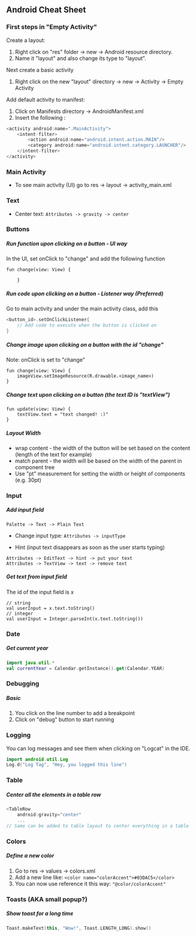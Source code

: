 ## Android Cheat Sheet

### First steps in "Empty Activity"

Create a layout:

1. Right click on "res" folder  -> new -> Android resource directory.
2. Name it "layout" and also change its type to "layout".

Next create a basic activity

1. Right click on the new "layout" directory ->  new -> Activity -> Empty Activity

Add default activity to manifest:

1. Click on Manifests directory -> AndroidManifest.xml
2. Insert the following :

```kotlin
<activity android:name=".MainActivity">
    <intent-filter>
        <action android:name="android.intent.action.MAIN"/>
        <category android:name="android.intent.category.LAUNCHER"/>
    </intent-filter>
</activity>
```

### Main Activity

* To see main activity (UI) go to res -> layout -> activity_main.xml

### Text

* Center text: `Attributes -> gravity -> center`

### Buttons

##### Run function upon clicking on a button - UI way

In the UI, set onClick to "change" and add the following function

```
fun change(view: View) {

    }
```

##### Run code upon clicking on a button - Listener way (Preferred)

Go to main activity and under the main activity class, add this

```kotlin
<button_id>.setOnClickListener{
    // Add code to execute when the button is clicked on
}
```

##### Change image upon clicking on a button with the id "change"

Note: onClick is set to "change"

```
fun change(view: View) {
    imageView.setImageResource(R.drawable.<image_name>)
}
```

##### Change text upon clicking on a button (the text ID is "textView")

```
fun update(view: View) {
    textView.text = "text changed! :)"
}
```

##### Layout Width

* wrap content - the width of the button will be set based on the content (length of the text for example)
* match parent - the width will be based on the width of the parent in component tree
* Use "pt" measurement for setting the width or height of components (e.g. 30pt)

### Input

##### Add input field 

```
Palette -> Text -> Plain Text
```

* Change input type: `Attributes -> inputType`

* Hint (input text disappears as soon as the user starts typing)

```
Attributes -> EditText -> hint -> put your text
Attributes -> TextView -> text -> remove text
```

##### Get text from input field

The id of the input field is x

```
// string
val userInput = x.text.toString()
// integer
val userInput = Integer.parseInt(x.text.toString())
```

### Date

##### Get current year

```kotlin
import java.util.*
val currentYear = Calendar.getInstance().get(Calendar.YEAR)
```

### Debugging

##### Basic

1. You click on the line number to add a breakpoint
2. Click on "debug" button to start running

### Logging

You can log messages and see them when clicking on "Logcat" in the IDE.

```kotlin
import android.util.Log
Log.d("Log Tag", "Hey, you logged this line")
```

### Table

##### Center all the elements in a table row

```kotlin
<TableRow
    android:gravity="center"
    ...
// Same can be added to table layout to center everything in a table
```

### Colors

##### Define a new color

1. Go to res -> values -> colors.xml
2. Add a new line like: `<color name="colorAccent">#03DAC5</color>`
3. You can now use reference it this way: `"@color/colorAccent"`

### Toasts (AKA small popup?)

##### Show toast for a long time

````kotlin
Toast.makeText(this, "Wow!", Toast.LENGTH_LONG).show()
````

